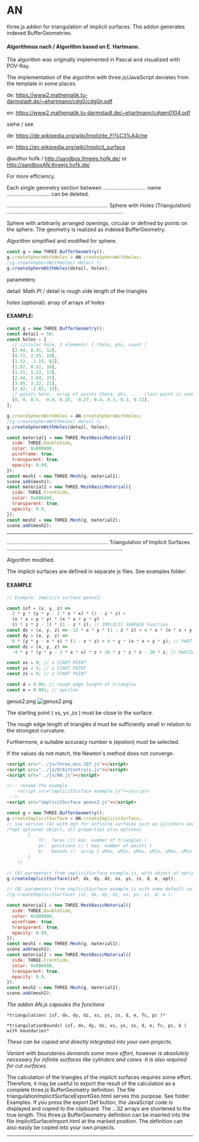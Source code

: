 # AN

three.js addon for triangulation of implicit surfaces. The addon generates indexed BufferGeometries.

#### Algorithmus nach / Algorithm based on E. Hartmann.

The algorithm was originally implemented in Pascal and visualized with POV-Ray.

The implementation of the algorithm with three.js/JavaScript deviates from the template in some places.

de: https://www2.mathematik.tu-darmstadt.de/~ehartmann/cdg0/cdg0n.pdf

en: https://www2.mathematik.tu-darmstadt.de/~ehartmann/cdgen0104.pdf

siehe / see

de: https://de.wikipedia.org/wiki/Implizite_Fl%C3%A4che

en: https://en.wikipedia.org/wiki/Implicit_surface

@author hofk / http://sandbox.threejs.hofk.de/ or http://sandboxAN.threejs.hofk.de/

For more efficiency.

Each single geometry section between ............................. name ............................. can be deleted.

.................................................................... Sphere with Holes (Triangulation) ..............................................................................

Sphere with arbitrarily arranged openings, circular or defined by points on the sphere.
The geometry is realized as indexed BufferGeometry.

Algorithm simplified and modified for sphere.

```javascript
const g = new THREE.BufferGeometry();
g.createSphereWithHoles = AN.createSphereWithHoles;
//g.createSphereWithHoles( detail );
g.createSphereWithHoles(detail, holes);
```

parameters:

detail: Math.PI / detail is rough side length of the triangles

holes (optional): array of arrays of holes

#### EXAMPLE:

```javascript
const g = new THREE.BufferGeometry();
const detail = 50;
const holes = [
  // circular hole, 3 elements: [ theta, phi, count ]
  [2.44, 0.41, 12],
  [0.72, 2.55, 19],
  [1.32, -2.15, 62],
  [1.82, 0.11, 16],
  [1.21, 1.23, 13],
  [2.44, 1.84, 25],
  [3.05, 3.22, 21],
  [2.42, -2.61, 14],
  // points hole,: array of points theta, phi, ...  (last point is connected to first)
  [0, 0, 0.5, -0.8, 0.25, -0.27, 0.4, 0.3, 0.3, 0.72],
];

g.createSphereWithHoles = AN.createSphereWithHoles;
//g.createSphereWithHoles( detail );
g.createSphereWithHoles(detail, holes);

const material1 = new THREE.MeshBasicMaterial({
  side: THREE.DoubleSide,
  color: 0x000000,
  wireframe: true,
  transparent: true,
  opacity: 0.99,
});
const mesh1 = new THREE.Mesh(g, material1);
scene.add(mesh1);
const material2 = new THREE.MeshBasicMaterial({
  side: THREE.FrontSide,
  color: 0x006600,
  transparent: true,
  opacity: 0.9,
});
const mesh2 = new THREE.Mesh(g, material2);
scene.add(mesh2);
```

---

.................................................................... Triangulation of Implicit Surfaces ..............................................................................

Algorithm modified.

The implicit surfaces are defined in separate js files. See examples folder.

#### EXAMPLE

```javascript
// Example: implicit surface genus2:

const isf = (x, y, z) =>
  2 * y * (y * y - 3 * x * x) * (1 - z * z) +
  (x * x + y * y) * (x * x + y * y) -
  (9 * z * z - 1) * (1 - z * z); // IMPLICIT SURFACE Function
const dx = (x, y, z) => -12 * x * y * (1 - z * z) + 4 * x * (x * x + y * y); // PARTIAL DERIVATE to x
const dy = (x, y, z) =>
  6 * (y * y - x * x) * (1 - z * z) + 4 * y * (x * x + y * y); // PARTIAL DERIVATE to y
const dz = (x, y, z) =>
  -4 * y * (y * y - 3 * x * x) * z + 36 * z * z * z - 20 * z; // PARTIAL DERIVATE to z

const xs = 0; // x START POINT
const ys = 3; // y START POINT
const zs = 0; // z START POINT

const d = 0.08; // rough edge length of triangles
const e = 0.001; // epsilon
```

genus2.png
![genus2.png](https://github.com/hofk/AN.js/blob/master/genus2.png)

The starting point ( xs, ys ,zs ) must be close to the surface.

The rough edge length of triangles d must be sufficiently small in relation to the strongest curvature.

Furthermore, a suitable accuracy number e (epsilon) must be selected.

If the values do not match, the Newton's method does not converge.

```html
<script src="../js/three.min.107.js"></script>
<script src="../js/OrbitControls.js"></script>
<script src="../js/AN.js"></script>

<!-- rename the example
	<script src="implicitSurface example.js"></script>
 -->
<script src="implicitSurface genus2.js"></script>
```

```javascript
const g = new THREE.BufferGeometry();
g.createImplicitSurface = AN.createImplicitSurface;
// use version (A) with opt for infinite surfaces such as cylinders and cones or for cuts
/*opt optional object, all properties also optional
		{ 	
			fc:  faces //( max. number of triangles )
			pc:  positions // ( max. number of points )
			b:   bounds //  array [ xMax, xMin, yMax, yMin, zMax, zMin ]
		}
	*/

// (A) parameters from implicitSurface example.js, with object of optional parameters, contains bounds
g.createImplicitSurface(isf, dx, dy, dz, xs, ys, zs, d, e, opt);

// (B) parameters from implicitSurface example.js with some default values
//g.createImplicitSurface( isf, dx, dy, dz, xs, ys, zs, d, e );

const material1 = new THREE.MeshBasicMaterial({
  side: THREE.DoubleSide,
  color: 0x000000,
  wireframe: true,
  transparent: true,
  opacity: 0.99,
});
const mesh1 = new THREE.Mesh(g, material1);
scene.add(mesh1);
const material2 = new THREE.MeshBasicMaterial({
  side: THREE.FrontSide,
  color: 0x006600,
  transparent: true,
  opacity: 0.9,
});
const mesh2 = new THREE.Mesh(g, material2);
scene.add(mesh2);
```

_The addon AN.js capsules the functions_

    *triangulation( isf, dx, dy, dz, xs, ys, zs, d, e, fc, pc )*

    *triangulationBounds( isf, dx, dy, dz, xs, ys, zs, d, e, fc, pc, b ) with boundaries*

_These can be copied and directly integrated into your own projects._

_Variant with boundaries demands some more effort, however is absolutely necessary for infinite surfaces like cylinders and cones._
_It is also required for cut surfaces._

The calculation of the triangles of the implicit surfaces requires some effort.
Therefore, it may be useful to export the result of the calculation as a complete three.js BufferGeometry definition.
The file triangulationImplicitSurfaceExportGeo.html serves this purpose. See folder Examples.
If you press the export Def button, the JavaScript code is displayed and copied to the clipboard.
The ...32 arrays are shortened to the true length.
This three.js BufferGeometry definition can be inserted into the file implicitSurfaceImport.html at the marked position.
The definition can also easily be copied into your own projects.

---
